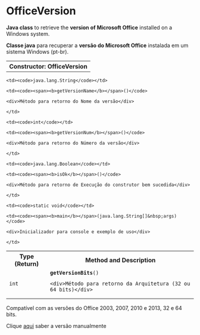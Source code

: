 # OfficeVersion



<b>Java class</b> to retrieve the <b>version of Microsoft Office</b> installed on a Windows system.



<b>Classe java</b> para recuperar a <b>versão do Microsoft Office</b> instalada em um sistema Windows (pt-br).





<table border="0" cellpadding="3" cellspacing="0" >

<tr>

  <th> Constructor: OfficeVersion </th>

</tr>



<table border="0" cellpadding="3" cellspacing="0" >

<tr>

  <th  scope="col">Type (Return)</th>

  <th  scope="col">Method and Description</th>

</tr>



<tr>

  <td ><code>int</code></td>

  <td ><code><b>getVersionBits</b>()</code>

    <div>Método para retorno da Arquitetura (32 ou 64 bits)</div>

  </td>

</tr>



<tr>

	<td><code>java.lang.String</code></td>

	<td><code><span><b>getVersionName</b></span>()</code>

	<div>Método para retorno do Nome da versão</div>

	</td>

</tr>



<tr>

	<td><code>int</code></td>

	<td><code><span><b>getVersionNum</b></span>()</code>

	<div>Método para retorno do Número da versão</div>

	</td>

</tr>



<tr>

	<td><code>java.lang.Boolean</code></td>

	<td><code><span><b>isOk</b></span>()</code>

	<div>Método para retorno de Execução do construtor bem sucedida</div>

	</td>

</tr>



<tr>

	<td><code>static void</code></td>

	<td><code><span><b>main</b></span>(java.lang.String[]&nbsp;args)</code>

	<div>Inicializador para console e exemplo de uso</div>

	</td>

</tr>



</table>

Compatível com as versões do Office 2003, 2007, 2010 e 2013, 32 e 64 bits.

Clique <a href="https://support.office.com/pt-br/article/Qual-vers%C3%A3o-do-Office-estou-usando-932788b8-a3ce-44bf-bb09-e334518b8b19">aqui</a> saber a versão manualmente
